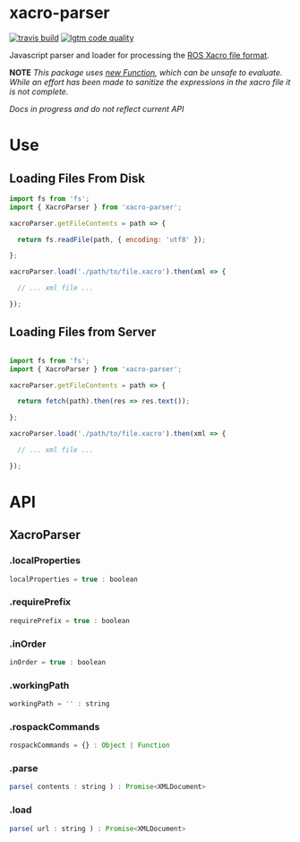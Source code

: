 # xacro-parser


<!-- [![npm version](https://img.shields.io/npm/v/xacro-parser.svg?style=flat-square)](https://www.npmjs.com/package/xacro-parser) -->
[![travis build](https://img.shields.io/travis/gkjohnson/xacro-parser.svg?style=flat-square)](https://travis-ci.org/gkjohnson/xacro-parser)
[![lgtm code quality](https://img.shields.io/lgtm/grade/javascript/g/gkjohnson/xacro-parser.svg?style=flat-square&label=code-quality)](https://lgtm.com/projects/g/gkjohnson/xacro-parser/)

Javascript parser and loader for processing the [ROS Xacro file format](http://wiki.ros.org/xacro). 

**NOTE**
_This package uses [new Function](https://github.com/gkjohnson/xacro-parser/blob/master/src/XacroParser.js#L146), which can be unsafe to evaluate. While an effort has been made to sanitize the expressions in the xacro file it is not complete._

_Docs in progress and do not reflect current API_

# Use

## Loading Files From Disk

```js
import fs from 'fs';
import { XacroParser } from 'xacro-parser';

xacroParser.getFileContents = path => {

  return fs.readFile(path, { encoding: 'utf8' });

};

xacroParser.load('./path/to/file.xacro').then(xml => {

  // ... xml file ...

});
```

## Loading Files from Server

```js

import fs from 'fs';
import { XacroParser } from 'xacro-parser';

xacroParser.getFileContents = path => {

  return fetch(path).then(res => res.text());

};

xacroParser.load('./path/to/file.xacro').then(xml => {

  // ... xml file ...

});
```

# API

## XacroParser

### .localProperties

```js
localProperties = true : boolean
```

### .requirePrefix

```js
requirePrefix = true : boolean
```

### .inOrder

```js
inOrder = true : boolean
```

### .workingPath

```js
workingPath = '' : string
```

### .rospackCommands

```js
rospackCommands = {} : Object | Function
```

### .parse

```js
parse( contents : string ) : Promise<XMLDocument>
```

### .load

```js
parse( url : string ) : Promise<XMLDocument>
```
